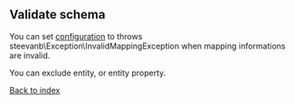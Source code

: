 Validate schema
---------------

You can set [configuration](configuration.md) to throws steevanb\Exception\InvalidMappingException
when mapping informations are invalid.

You can exclude entity, or entity property.

[Back to index](../../README.md)
